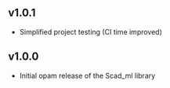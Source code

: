 ## v1.0.1
- Simplified project testing (CI time improved)

## v1.0.0

- Initial opam release of the Scad_ml library
